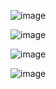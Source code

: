 ![image](https://user-images.githubusercontent.com/60442877/234170865-79773d78-4780-4066-b39e-3076b81654dd.png)

![image](https://user-images.githubusercontent.com/60442877/234171096-c3497992-2400-469d-bc95-31d22c9c7c6c.png)

![image](https://user-images.githubusercontent.com/60442877/234173609-8f6babf8-de16-4cef-a846-f9fbc7c92454.png)

![image](https://user-images.githubusercontent.com/60442877/234173649-63d943ba-a2a9-4d36-8edc-4dd07260bb01.png)
